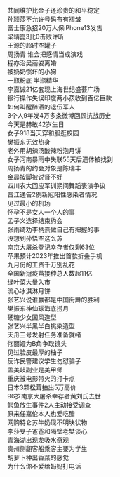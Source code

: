 共同维护比金子还珍贵的和平稳定  
孙颖莎不允许号码布有褶皱  
富士康急招20万人保iPhone13发售  
梁靖崑3比0击败许昕  
王源的超时空罐子  
周扬青 谁会把感情当成演戏  
程亦治吴丽姿离婚  
被奶奶惯坏的小狗  
一瓶粉底 半瓶精华  
李嘉诚21亿套现上海世纪盛荟广场  
银行操作失误印度两小孩收到百亿巨款  
如何叫醒醉酒的退伍军人  
3个人9年发4万多条微博回顾抗战历史  
今天是赫敏42岁生日  
女子918当天穿和服逛校园  
樊振东无效热身  
老外用胡辣汤酸辣粉泡月饼  
女子河南暴雨中失联55天后遗体被找到  
周扬青的约会对象是陈瑞丰  
金晨按脚被说肾不好  
四川农大回应军训期间舞蹈表演争议  
晋江通告2例新冠阳性感染者情况  
见过最小的机场  
怀孕不是女人一个人的事  
孟子义选择结束约会  
张雨绮劝李柄熹做自己有把握的事  
没想到孙悟空这么苏  
南京大屠杀登记幸存者仅剩63位  
苹果预计2023年推出首款折叠手机  
九月份的工资千万别乱花  
全国新冠疫苗接种总人数超11亿  
绿叶菜大量入市  
流心冰淇淋月饼  
张艺兴说谁赢都是中国街舞的胜利  
樊振东神仙球海底捞月  
硬糖少女国风造型  
张艺兴半黑半白挑染造型  
天舟三号发射任务准备就绪  
佟丽娅为B角争取镜头  
见过脸皮最厚的柚子  
反诈民警建议学生勿怼骗子  
孟美岐副业是美甲师  
重庆被电影带火的打卡点  
日本3颗松茸拍出5万高价  
96岁南京大屠杀幸存者黄刘氏去世  
鳄鱼放生事件2人主动接受调查  
原来任嘉伦本人也爱吃醋  
网购特仑苏牛奶现不明块状物  
李莎旻子爸爸和隔壁老樊谈心  
青海湖出现龙吸水奇观  
贵州侧翻客船乘客主要为学生  
胡萝卜种出香菜的感觉  
为什么你不爱给妈妈打电话  
